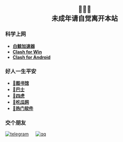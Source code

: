 <h2 align="center">🔞🔞🔞<br>未成年请自觉离开本站</h2>

### 科学上网
- **[白鲸加速器](https://www.bjch123.com/?mid=3002)**
- **[Clash for Win](https://github.com/Fndroid/clash_for_windows_pkg/releases)**
- **[Clash for Android](https://github.com/Kr328/ClashForAndroid/releases)**

### 好人一生平安
- **[🏫图书馆](http://u5n.cn/rqQ1x)**
- **[🚌巴士](http://u5n.cn/vDbyV)**
- **[🐅四虎](http://f6z.cn/PInVH)**
- **[🍉吃瓜网](https://github.com/51chigua/)**
- **[🛒热门软件](https://github.com/51kanpian/51kanpian/blob/main/002/01.md)**
### 交个朋友
 [![telegram](https://user-images.githubusercontent.com/128218225/226099755-9340f4e0-ff3b-476a-9fb1-02d951cda2b0.png)](http://t.me/whaogx) &emsp; [![qq](https://user-images.githubusercontent.com/128218225/226190191-df275f46-a4c6-4c8d-91d8-aa0efd762561.jpg)](https://qq.cn.hn/HSx)
